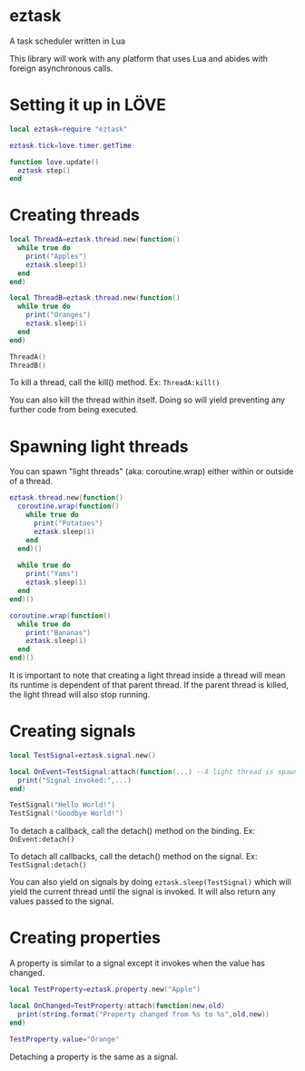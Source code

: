 # eztask
A task scheduler written in Lua

This library will work with any platform that uses Lua and abides with foreign asynchronous calls.

# Setting it up in LÖVE
```lua
local eztask=require "eztask"

eztask.tick=love.timer.getTime

function love.update()
  eztask.step()
end
```

# Creating threads
```lua
local ThreadA=eztask.thread.new(function()
  while true do
    print("Apples")
    eztask.sleep(1)
  end
end)

local ThreadB=eztask.thread.new(function()
  while true do
    print("Oranges")
    eztask.sleep(1)
  end
end)

ThreadA()
ThreadB()
```
To kill a thread, call the kill() method. Ex: ```ThreadA:kill()```

You can also kill the thread within itself. Doing so will yield preventing any further code from being executed.

# Spawning light threads
You can spawn "light threads" (aka: coroutine.wrap) either within or outside of a thread.
```lua
eztask.thread.new(function()
  coroutine.wrap(function()
    while true do
      print("Potatoes")
      eztask.sleep(1)
    end
  end)()
  
  while true do
    print("Yams")
    eztask.sleep(1)
  end
end)()

coroutine.wrap(function()
  while true do
    print("Bananas")
    eztask.sleep(1)
  end
end)()
```
It is important to note that creating a light thread inside a thread will mean its runtime is dependent of that parent thread. If the parent thread is killed, the light thread will also stop running.

# Creating signals
```lua
local TestSignal=eztask.signal.new()

local OnEvent=TestSignal:attach(function(...) --A light thread is spawned every time it's called
  print("Signal invoked:",...)
end)

TestSignal("Hello World!")
TestSignal("Goodbye World!")
```
To detach a callback, call the detach() method on the binding. Ex: ```OnEvent:detach()```

To detach all callbacks, call the detach() method on the signal. Ex: ```TestSignal:detach()```

You can also yield on signals by doing ```eztask.sleep(TestSignal)``` which will yield the current thread until the signal is invoked. It will also return any values passed to the signal.

# Creating properties
A property is similar to a signal except it invokes when the value has changed.
```lua
local TestProperty=eztask.property.new("Apple")

local OnChanged=TestProperty:attach(function(new,old)
  print(string.format("Property changed from %s to %s",old,new))
end)

TestProperty.value="Orange"
```
Detaching a property is the same as a signal.

